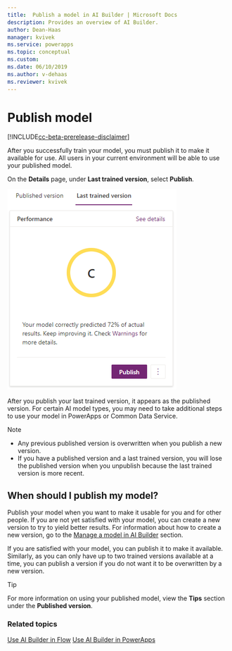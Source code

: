 ```yaml
---
title:  Publish a model in AI Builder | Microsoft Docs
description: Provides an overview of AI Builder.
author: Dean-Haas
manager: kvivek
ms.service: powerapps
ms.topic: conceptual
ms.custom: 
ms.date: 06/10/2019
ms.author: v-dehaas
ms.reviewer: kvivek
---
```


# Publish model 


[!INCLUDE[cc-beta-prerelease-disclaimer](./includes/cc-beta-prerelease-disclaimer.md)]

After you successfully train your model, you must publish it to make it available for use. All users in your current environment will be able to use your published model.

On the **Details** page, under **Last trained version**, select **Publish**.

![Publish model screen](media/publish-model.png "Publish model screen")

After you publish your last trained version, it appears as the published version. For certain AI model types, you may need to take additional steps to use your model in PowerApps or Common Data Service.

> [!NOTE]
> - Any previous published version is overwritten when you publish a new version.
> - If you have a published version and a last trained version, you will lose the published version when you unpublish because the last trained version is more recent.

## When should I publish my model?
Publish your model when you want to make it usable for you and for other people. If you are not yet satisfied with your model, you can create a new version to try to yield better results. For information about how to create a new version, go to the [Manage a model in AI Builder](manage-model-ai-builder.md) section. 

If you are satisfied with your model, you can publish it to make it available. Similarly, as you can only have up to two trained versions available at a time, you can publish a version if you do not want it to be overwritten by a new version.

> [!TIP]
> For more information on using your published model, view the **Tips** section under the **Published version**.

### Related topics
[Use AI Builder in Flow](ai-builder-in-flow-overview.md)
[Use AI Builder in PowerApps](ai-builder-in-powerapps-overview.md)
